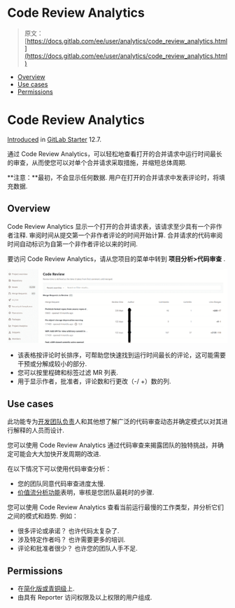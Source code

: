 # Code Review Analytics

> 原文：[https://docs.gitlab.com/ee/user/analytics/code_review_analytics.html](https://docs.gitlab.com/ee/user/analytics/code_review_analytics.html)

*   [Overview](#overview)
*   [Use cases](#use-cases)
*   [Permissions](#permissions)

# Code Review Analytics[](#code-review-analytics-starter "Permalink")

[Introduced](https://gitlab.com/gitlab-org/gitlab/-/issues/38062) in [GitLab Starter](https://about.gitlab.com/pricing/) 12.7.

通过 Code Review Analytics，可以轻松地查看打开的合并请求中运行时间最长的审查，从而使您可以对单个合并请求采取措施，并缩短总体周期.

**注意：**最初，不会显示任何数据. 用户在打开的合并请求中发表评论时，将填充数据.

## Overview[](#overview "Permalink")

Code Review Analytics 显示一个打开的合并请求表，该请求至少具有一个非作者注释. 审阅时间从提交第一个非作者评论的时间开始计算. 合并请求的代码审阅时间自动标识为自第一个非作者评论以来的时间.

要访问 Code Review Analytics，请从您项目的菜单中转到 **项目分析>代码审查** .

[![Code Review Analytics](img/0124687ca256ab68d34dd0918f1e1a8d.png "List of code reviews; oldest review first.")](img/code_review_analytics_v12_8.png)

*   该表格按评论时长排序，可帮助您快速找到运行时间最长的评论，这可能需要干预或分解成较小的部分.
*   您可以按里程碑和标签过滤 MR 列表.
*   用于显示作者，批准者，评论数和行更改（-/ +）数的列.

## Use cases[](#use-cases "Permalink")

此功能专为[开发团队负责](https://about.gitlab.com/handbook/marketing/product-marketing/roles-personas/#delaney-development-team-lead)人和其他想了解广泛的代码审查动态并确定模式以对其进行解释的人员而设计.

您可以使用 Code Review Analytics 通过代码审查来揭露团队的独特挑战，并确定可能会大大加快开发周期的改进.

在以下情况下可以使用代码审查分析：

*   您的团队同意代码审查进度太慢.
*   [价值流分析功能](value_stream_analytics.html)表明，审核是您团队最耗时的步骤.

您可以使用 Code Review Analytics 查看当前运行最慢的工作类型，并分析它们之间的模式和趋势. 例如：

*   很多评论或承诺？ 也许代码太复杂了.
*   涉及特定作者吗？ 也许需要更多的培训.
*   评论和批准者很少？ 也许您的团队人手不足.

## Permissions[](#permissions "Permalink")

*   在[简化版或青铜级](https://about.gitlab.com/pricing/)上.
*   由具有 Reporter 访问权限及以上权限的用户组成.